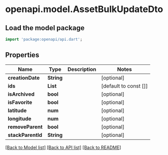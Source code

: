 # openapi.model.AssetBulkUpdateDto

## Load the model package
```dart
import 'package:openapi/api.dart';
```

## Properties
Name | Type | Description | Notes
------------ | ------------- | ------------- | -------------
**creationDate** | **String** |  | [optional] 
**ids** | **List<String>** |  | [default to const []]
**isArchived** | **bool** |  | [optional] 
**isFavorite** | **bool** |  | [optional] 
**latitude** | **num** |  | [optional] 
**longitude** | **num** |  | [optional] 
**removeParent** | **bool** |  | [optional] 
**stackParentId** | **String** |  | [optional] 

[[Back to Model list]](../README.md#documentation-for-models) [[Back to API list]](../README.md#documentation-for-api-endpoints) [[Back to README]](../README.md)


